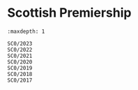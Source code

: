 # Scottish Premiership

```{toctree}
:maxdepth: 1

SC0/2023
SC0/2022
SC0/2021
SC0/2020
SC0/2019
SC0/2018
SC0/2017
```
